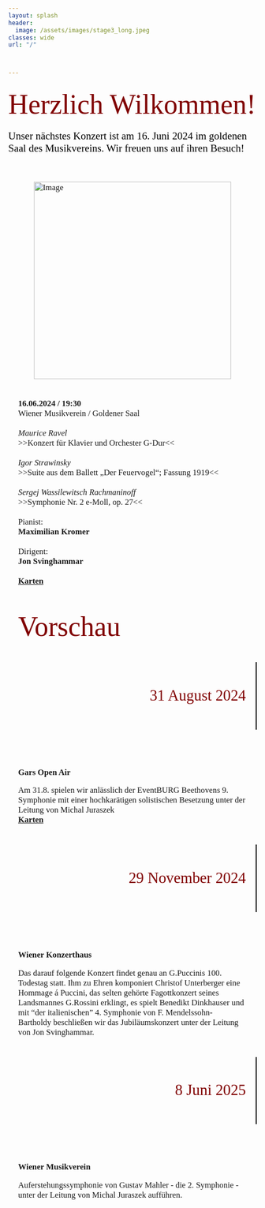 ```yaml
---
layout: splash
header:
  image: /assets/images/stage3_long.jpeg
classes: wide
url: "/"



---
```


<style>
  pre {
    white-space: pre-wrap; 
  }
  .body{
    padding-left: 0px;
  }
  .container {
    display: flex;
    flex-wrap: wrap;
}
.roboto-slab-font {
  font-family: "Roboto Slab", serif;
  font-optical-sizing: auto;
  font-weight: 400;
  font-style: normal;
  color: black;
}
.column {
    flex: 1;
    padding: 20px; /* Fixed padding width */
    font-size: clamp(1em, 2vw, 1.2em); /* Example font size with a maximum of 1.5em */
    box-sizing: border-box;
    font-family:"Roboto Slab";
    min-width: 300px;
}
.column img {
    display:block;
    margin-left: auto;
    margin-right: auto;
    max-width: 100%;
    min-width: 300px;
    height: auto; /* To maintain aspect ratio of the image */
    /*display: block; /* Ensures the image behaves as a block element */
}
.container2 {
    display: flex;
    flex-wrap: wrap;
    padding-top: 10px;
    padding-bottom: 10px;
}
.column2 {
    flex: 1;
    float: right;
    text-align: right;
    padding: 20px; /* Fixed padding width */
    font-size: clamp(2em, 4vw, 2.2em); /* Example font size with a maximum of 1.5em */
    color: maroon;
    box-sizing: border-box;
    font-family:"Roboto Slab";
    min-width: 300px;
}
.column3 {
    flex: 1;
    padding: 20px; /* Fixed padding width */
    font-size: clamp(1em, 2vw, 1.2em); /* Example font size with a maximum of 1.5em */
    box-sizing: border-box;
    font-family:"Roboto Slab";
    min-width: 300px; 
}
.split {
    flex: 1;
    text-align:left;
    padding: 20px; /* Fixed padding width */
    font-size: clamp(2em, 4vw, 2.2em); /* Example font size with a maximum of 1.5em */
    color: maroon;
    box-sizing: border-box;
    font-family:"Roboto Slab";
    font-size: 4em;
}
.split-main {
    flex: 1;
    text-align:left;
    padding: 0px;
    padding-left: 0px; /* Fixed padding width */
    font-size: clamp(2em, 4vw, 2.2em); /* Example font size with a maximum of 1.5em */
    color: maroon;
    box-sizing: border-box;
    font-family:"Roboto Slab";
    font-size: 4em;
}
.split2 {
    flex: 1;
    padding-left: 0px;
    text-align:left;
    font-size: clamp(2em, 4vw, 2.2em); /* Example font size with a maximum of 1.5em */
    color: black;
    box-sizing: border-box;
    font-family:"Roboto Slab";
    font-size: 1.5em;
}
.line {
    width: 2px;
    background-color: black;
}
@media (max-width: 400px) {
    .column img {
        float: left; /* Reset float for smaller screens */
        margin-left: 0; /* Reset margin */
        margin-bottom: 20px; /* Add margin below the image for better spacing */
    }
    .column {
        flex: 100%;
        max-width: 100%;
        text-align: left; /* Reset text alignment */
    }
    .column2 {
      max-width: 100%;
    }
}
.concert {
    display: flex;
    margin-bottom: 20px;
    font-family: "Roboto Slab";
    justify-content: center;
}
.month {
    font-size: 24px;
    font-weight: bold;
    margin-right: 20px;
    flex:1 ;
    padding-right: 20px;
.details {
    font-size: 18px;
    flex:1 ; 
}

  </style>


<html lang="en">
<head>
    <meta charset="UTF-8">
    <meta name="viewport" content="width=device-width, initial-scale=1.0">
    <title>Two Column Page</title>
    <link rel="stylesheet" href="styles.css">
    <link rel="preconnect" href="https://fonts.googleapis.com">
    <link rel="preconnect" href="https://fonts.gstatic.com" crossorigin>
    <link href="https://fonts.googleapis.com/css2?family=Roboto+Slab:wght@100..900&family=Ubuntu:ital,wght@0,300;0,400;0,500;0,700;1,300;1,400;1,500;1,700&display=swap" rel="stylesheet">

</head>
<body> 
    <div class = "container2">
      <div class="split-main">Herzlich Wilkommen!</div>
    </div>
    <div class = "container2">
      <div class="split2">
      Unser nächstes Konzert ist am 16. Juni 2024 im goldenen Saal des Musikvereins.
      Wir freuen uns auf ihren Besuch! 
      <br>
      <br>
      </div>
    </div>
    <div class="container">
        <div class="column">
            <img src="../assets/images/plakarte/240616-Rach.png" alt="Image" width="400px">
        </div>
        <div class="column">
            <strong>16.06.2024 / 19:30 </strong><br>
            Wiener Musikverein / Goldener Saal <br>
                <br>
                <em>Maurice Ravel</em><br>
                >>Konzert für Klavier und Orchester G-Dur<<<br>
                <br>
                <em>Igor Strawinsky</em><br>
                >>Suite aus dem Ballett „Der Feuervogel“; Fassung 1919<<<br>
                <br>
                <em>Sergej Wassilewitsch Rachmaninoff</em><br>
                >>Symphonie Nr. 2 e-Moll, op. 27<<<br>
                <br>
                Pianist:<br>
                <span style="font-weight: bold;">Maximilian Kromer</span> <br>
                <br>
                Dirigent:<br>
                <strong>Jon Svinghammar</strong><br>
                <br>
                <a href="https://www.musikverein.at/konzert/?id=00056a9d" target="_blank">
                  <strong>Karten</strong>
                </a>
        </div>
    </div>
    <div class = "container2">
      <div class="split">Vorschau</div>
    </div>
    <div class="container2">
        <div class="column2">
            <p>31 August 2024</p>
        </div>
        <div class="line"></div>
        <div class="column3">
            <br>
            <br>
            <p><strong>Gars Open Air</strong> </p>
            Am 31.8. spielen wir anlässlich der EventBURG Beethovens 9. Symphonie mit einer hochkarätigen solistischen Besetzung unter der Leitung von Michal Juraszek<br/>
            <a href="https://www.reservix.de/p/reservix/event/2176664" target="_blank">
                  <strong>Karten</strong>
                </a>
        </div>
    </div>
    <div class="container2">
        <div class="column2">
            <p>29 November 2024</p>
        </div>
        <div class="line"></div>
        <div class="column3">
            <br>
            <br>
            <p><strong>Wiener Konzerthaus</strong> </p>
            Das darauf folgende Konzert findet genau an G.Puccinis 100. Todestag statt. Ihm zu Ehren komponiert Christof Unterberger eine Hommage á Puccini, das selten gehörte Fagottkonzert seines Landsmannes G.Rossini erklingt, es spielt Benedikt Dinkhauser und mit “der italienischen” 4. Symphonie von F. Mendelssohn- Bartholdy beschließen wir das Jubiläumskonzert unter der Leitung von Jon Svinghammar.<br/>
        </div>
    </div>
    <div class="container2">
        <div class="column2">
            <p>8 Juni 2025</p>
        </div>
        <div class="line"></div>
        <div class="column3">
            <br>
            <br>
            <p><strong>Wiener Musikverein</strong> </p>
            Auferstehungssymphonie von Gustav Mahler - die 2. Symphonie - unter der Leitung von Michal Juraszek aufführen.
        </div>
    </div>

    
</body>
</html>
<br>
<br>

